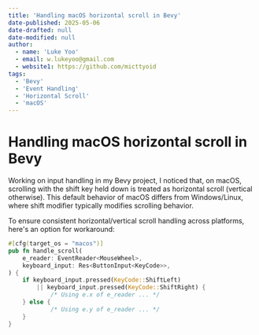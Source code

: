 ```yaml
---
title: 'Handling macOS horizontal scroll in Bevy'
date-published: 2025-05-06
date-drafted: null
date-modified: null
author:
  - name: 'Luke Yoo'
  - email: w.lukeyoo@gmail.com
  - website1: https://github.com/micttyoid
tags:
  - 'Bevy'
  - 'Event Handling'
  - 'Horizontal Scroll'
  - 'macOS'
---
```


# Handling macOS horizontal scroll in Bevy

Working on input handling in my Bevy project, I noticed that, on macOS, 
scrolling with the shift key held down is treated as horizontal scroll
(vertical otherwise). This default behavior of macOS differs from
Windows/Linux, where shift modifier typically modifies scrolling behavior.

To ensure consistent horizontal/vertical scroll handling across platforms,
here's an option for workaround:

```rust
#[cfg(target_os = "macos")]
pub fn handle_scroll(
    e_reader: EventReader<MouseWheel>,
    keyboard_input: Res<ButtonInput<KeyCode>>,
) {
    if keyboard_input.pressed(KeyCode::ShiftLeft)
        || keyboard_input.pressed(KeyCode::ShiftRight) {
            /* Using e.x of e_reader ... */
    } else {
            /* Using e.y of e_reader ... */
    }
}
```